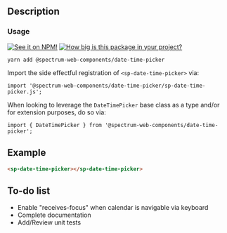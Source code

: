 ## Description

### Usage

[![See it on NPM!](https://img.shields.io/npm/v/@spectrum-web-components/date-time-picker?style=for-the-badge)](https://www.npmjs.com/package/@spectrum-web-components/date-time-picker)
[![How big is this package in your project?](https://img.shields.io/bundlephobia/minzip/@spectrum-web-components/date-time-picker?style=for-the-badge)](https://bundlephobia.com/result?p=@spectrum-web-components/date-time-picker)

```
yarn add @spectrum-web-components/date-time-picker
```

Import the side effectful registration of `<sp-date-time-picker>` via:

```
import '@spectrum-web-components/date-time-picker/sp-date-time-picker.js';
```

When looking to leverage the `DateTimePicker` base class as a type and/or for extension purposes, do so via:

```
import { DateTimePicker } from '@spectrum-web-components/date-time-picker';
```

## Example

```html
<sp-date-time-picker></sp-date-time-picker>
```

## To-do list

-   Enable "receives-focus" when calendar is navigable via keyboard
-   Complete documentation
-   Add/Review unit tests
